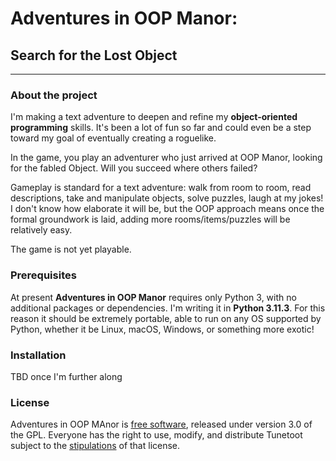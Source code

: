 # Adventures in OOP Manor:
## Search for the Lost Object

***

### About the project
I'm making a text adventure to deepen and refine my **object-oriented programming** skills. It's been a lot of fun so far and could even be a step toward my goal of eventually creating a roguelike.

In the game, you play an adventurer who just arrived at OOP Manor, looking for the fabled Object. Will you succeed where others failed?

Gameplay is standard for a text adventure: walk from room to room, read descriptions, take and manipulate objects, solve puzzles, laugh at my jokes! I don't know how elaborate it will be, but the OOP approach means once the formal groundwork is laid, adding more rooms/items/puzzles will be relatively easy.

The game is not yet playable.

### Prerequisites
At present **Adventures in OOP Manor** requires only Python 3, with no additional packages or dependencies. I'm writing it in **Python 3.11.3**. For this reason it should be extremely portable, able to run on any OS supported by Python, whether it be Linux, macOS, Windows, or something more exotic!

### Installation
TBD once I'm further along

### License
Adventures in OOP MAnor is [free software](https://www.fsf.org/about/what-is-free-software), released under version 3.0 of the GPL. Everyone has the right to use, modify, and distribute Tunetoot subject to the [stipulations](https://github.com/jwjacobson/tunetoot/blob/main/License.md) of that license.

